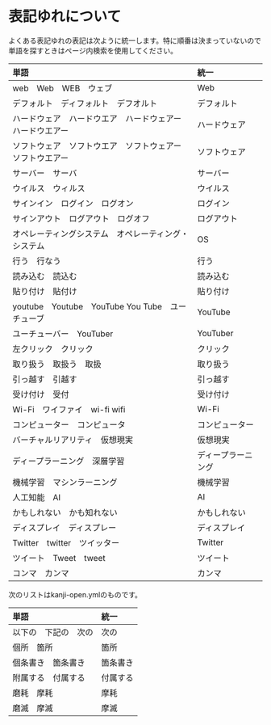 # 表記ゆれについて

よくある表記ゆれの表記は次ように統一します。特に順番は決まっていないので単語を探すときはページ内検索を使用してください。

|単語|統一|
|:--|:--|
|web　Web　WEB　ウェブ|Web|
|デフォルト　ディフォルト　デフオルト|デフォルト|
|ハードウェア　ハードウエア　ハードウェアー　ハードウエアー|ハードウェア|
|ソフトウェア　ソフトウエア　ソフトウェアー　ソフトウエアー|ソフトウェア|
|サーバー　サーバ|サーバー|
|ウイルス　ウィルス|ウイルス|
|サインイン　ログイン　ログオン|ログイン|
|サインアウト　ログアウト　ログオフ|ログアウト|
|オペレーティングシステム　オペレーティング・システム|OS|
|行う　行なう|行う|
|読み込む　読込む|読み込む|
|貼り付け　貼付け|貼り付け|
|youtube　Youtube　YouTube You Tube　ユーチューブ|YouTube|
|ユーチューバー　YouTuber|YouTuber|
|左クリック　クリック|クリック|
|取り扱う　取扱う　取扱|取り扱う|
|引っ越す　引越す|引っ越す|
|受け付け　受付|受け付け|
|Wi-Fi　ワイファイ　wi-fi wifi|Wi-Fi|
|コンピューター　コンピュータ|コンピューター|
|バーチャルリアリティ　仮想現実|仮想現実|
|ディープラーニング　深層学習|ディープラーニング|
|機械学習　マシンラーニング|機械学習|
|人工知能　AI|AI|
|かもしれない　かも知れない|かもしれない|
|ディスプレイ　ディスプレー|ディスプレイ|
|Twitter　twitter　ツイッター|Twitter|
|ツイート　Tweet　tweet|ツイート|
|コンマ　カンマ|カンマ|

次のリストはkanji-open.ymlのものです。

|単語|統一|
|:--|:--|
|以下の　下記の　次の|次の|
|個所　箇所|箇所|
|個条書き　箇条書き|箇条書き|
|附属する　付属する|付属する|
|磨耗　摩耗|摩耗|
|磨滅　摩滅|摩滅|
